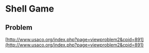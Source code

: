 # Shell Game

## Problem

[http://www.usaco.org/index.php?page=viewproblem2&cpid=891](http://www.usaco.org/index.php?page=viewproblem2&cpid=891)